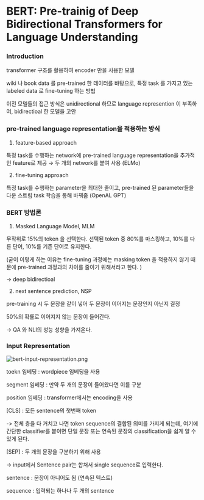 # BERT: Pre-trainig of Deep Bidirectional Transformers for Language Understanding

### Introduction



transformer 구조를 활용하여 encoder 만을 사용한 모델



wiki 나 book data 를 pre-trained 한 데이터를 바탕으로, 특정 task 를 가지고 있는 labeled  data 로 fine-tuning 하는 방법



이전 모델들의 접근 방식은 unidirectional 하므로 language represention 이 부족하여, bidirectioal 한 모델을 고안



### pre-trained language representation을 적용하는 방식



1. feature-based approach



특정 task를 수행하는 network에 pre-trained language representation을 추가적인 feature로 제공 → 두 개의 network를 붙여 사용 (ELMo)



2. fine-tuning approach




특정 task를 수행하는 parameter을 최대한 줄이고, pre-trained 된 parameter들을 다운 스트림 task 학습을 통해 바꿔줌 (OpenAL GPT)



### BERT 방법론



1. Masked Language Model, MLM



무작위로 15%의 token 을 선택한다. 선택된 token 중 80%를 마스킹하고, 10%를 다른 단어, 10%를 기존 단어로 유지한다. 



(굳이 이렇게 하는 이유는 fine-tuning 과정에는 masking token 을 적용하지 않기 때문에 pre-trained 과정과의 차이를 줄이기 위해서라고 한다. )



→ deep bidirectioal



2. next sentence prediction, NSP



pre-training 시 두 문장을 같이 넣어 두 문장이 이어지는 문장인지 아닌지 결정



50%의 확률로 이어지지 않는 문장이 들어간다.




-> QA 와 NLI의 성능 성향을 가져온다.



### Input Representation



![bert-input-representation.png](https://s3-us-west-2.amazonaws.com/secure.notion-static.com/ba3b81b0-a786-4b5a-b992-d8599b6b55f9/bert-input-representation.png)



toekn 임베딩 : wordpiece 임베딩을 사용



segment 임베딩 : 만약 두 개의 문장이 들어왔다면 이를 구분



position 임베딩 : transformer에서는 encoding을 사용



[CLS] : 모든 sentence의 첫번째 token



-> 전체 층을 다 거치고 나면 token sequence의 결합된 의미를 가지게 되는데, 여기에 간단한 classifier를 붙이면 단일 문장 또는 연속된 문장의 classification을 쉽게 알 수 있게 된다. 



[SEP] : 두 개의 문장을 구분하기 위해 사용





-> input에서 Sentence pair는 합쳐서 single sequence로 입력한다. 



sentence : 문장이 아니어도 됨 (연속된 텍스트)



sequence :  입력되는 하나나 두 개의 sentence



